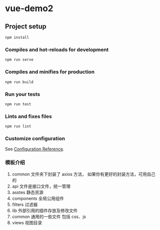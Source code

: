 # vue-demo2

## Project setup

```
npm install
```

### Compiles and hot-reloads for development

```
npm run serve
```

### Compiles and minifies for production

```
npm run build
```

### Run your tests

```
npm run test
```

### Lints and fixes files

```
npm run lint
```

### Customize configuration

See [Configuration Reference](https://cli.vuejs.org/config/).

### 模板介绍

1. common 文件夹下封装了 axios 方法， 如果你有更好的封装方法，可用自己的
2. api 文件是接口文件，统一管理
3. asstes 静态资源
4. components 全局公用组件
5. filters 过滤器
6. lib 外部引用的插件存放及修改文件
7. common 通用的一些文件 包括 css、js
8. views 视图目录
